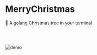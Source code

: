 # MerryChristmas
🎄 A golang Christmas tree in your terminal

<br>
<br>

![demo](https://github.com/chloe-codes1/MerryChristmas/blob/main/demo.gif)
